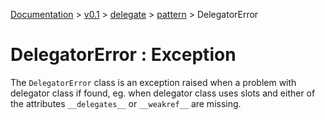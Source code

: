 [Documentation](../../../documentation.md) >
 [v0.1](../../version.md) >
  [delegate](../module.md) >
   [pattern](module.md) >
    DelegatorError

# DelegatorError : Exception

The `DelegatorError` class is an exception raised when a problem with delegator class if found, eg. when delegator class uses slots and either of the attributes `__delegates__` or `__weakref__` are missing.